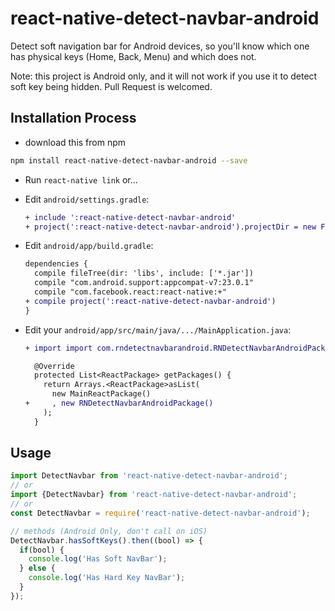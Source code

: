 # react-native-detect-navbar-android
Detect soft navigation bar for Android devices, so you'll know which one has physical keys (Home, Back, Menu) and which does not.

Note: this project is Android only, and it will not work if you use it to detect soft key being hidden. Pull Request is welcomed.

## Installation Process

* download this from npm

```bash
npm install react-native-detect-navbar-android --save
```

* Run `react-native link` or...

* Edit `android/settings.gradle`:

  ```diff
  + include ':react-native-detect-navbar-android'
  + project(':react-native-detect-navbar-android').projectDir = new File(rootProject.projectDir, '../node_modules/react-native-detect-navbar-android/android')
  ```

* Edit `android/app/build.gradle`:

  ```diff
  dependencies {
    compile fileTree(dir: 'libs', include: ['*.jar'])
    compile "com.android.support:appcompat-v7:23.0.1"
    compile "com.facebook.react:react-native:+"
  + compile project(':react-native-detect-navbar-android')
  }
  ```

* Edit your `android/app/src/main/java/.../MainApplication.java`:

  ```diff
  + import import com.rndetectnavbarandroid.RNDetectNavbarAndroidPackage;
  ```
  
  ```diff
    @Override
    protected List<ReactPackage> getPackages() {
      return Arrays.<ReactPackage>asList(
        new MainReactPackage()
  +     , new RNDetectNavbarAndroidPackage()
      );
    }
  ```

## Usage

```js
import DetectNavbar from 'react-native-detect-navbar-android';
// or
import {DetectNavbar} from 'react-native-detect-navbar-android';
// or
const DetectNavbar = require('react-native-detect-navbar-android');

// methods (Android Only, don't call on iOS)
DetectNavbar.hasSoftKeys().then((bool) => {
  if(bool) {
    console.log('Has Soft NavBar');
  } else {
    console.log('Has Hard Key NavBar');
  }
});
```
